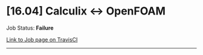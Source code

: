 # [16.04] Calculix <-> OpenFOAM

Job Status: **Failure**

[Link to Job page on TravisCI](https://travis-ci.org/precice/systemtests/jobs/641730263)

---